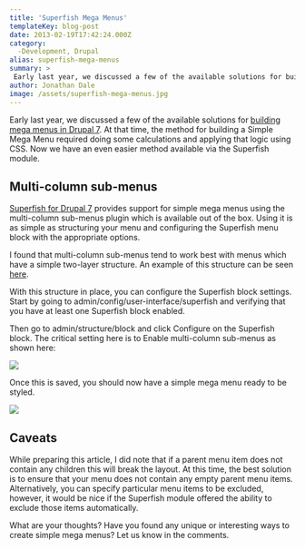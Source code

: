```yaml
---
title: 'Superfish Mega Menus'
templateKey: blog-post
date: 2013-02-19T17:42:24.000Z
category: 
  -Development, Drupal
alias: superfish-mega-menus
summary: > 
 Early last year, we discussed a few of the available solutions for building mega menus in Drupal 7. At that time, the method for building a Simple Mega Menu required doing some calculations and applying that logic using CSS. Now we have an even easier method available via the Superfish module.
author: Jonathan Dale
image: /assets/superfish-mega-menus.jpg
---
```


Early last year, we discussed a few of the available solutions for [building mega menus in Drupal 7](/blog/01/25/2012/revisited-mega-menus-drupal-7). At that time, the method for building a Simple Mega Menu required doing some calculations and applying that logic using CSS. Now we have an even easier method available via the Superfish module.

Multi-column sub-menus
----------------------

[Superfish for Drupal 7](https://www.drupal.org/project/superfish) provides support for simple mega menus using the multi-column sub-menus plugin which is available out of the box. Using it is as simple as structuring your menu and configuring the Superfish menu block with the appropriate options.

I found that multi-column sub-menus tend to work best with menus which have a simple two-layer structure. An example of this structure can be seen [here](/sites/default/files/sample-menu-structure.png).

With this structure in place, you can configure the Superfish block settings. Start by going to admin/config/user-interface/superfish and verifying that you have at least one Superfish block enabled.

Then go to admin/structure/block and click Configure on the Superfish block. The critical setting here is to Enable multi-column sub-menus as shown here:

![](/sites/default/files/enable-sub-menus.png)

Once this is saved, you should now have a simple mega menu ready to be styled.

![](/sites/default/files/final-output.png)

Caveats
-------

While preparing this article, I did note that if a parent menu item does not contain any children this will break the layout. At this time, the best solution is to ensure that your menu does not contain any empty parent menu items. Alternatively, you can specify particular menu items to be excluded, however, it would be nice if the Superfish module offered the ability to exclude those items automatically.

What are your thoughts? Have you found any unique or interesting ways to create simple mega menus? Let us know in the comments.
